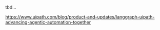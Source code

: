 tbd...

https://www.uipath.com/blog/product-and-updates/langgraph-uipath-advancing-agentic-automation-together
